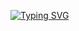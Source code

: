 <a href="https://git.io/typing-svg"><img src="https://readme-typing-svg.demolab.com?font=Fira+Code&pause=1000&color=9691118A&random=false&width=435&lines=Hola%2C+%C2%BFC%C3%B3mo+est%C3%A1s%3F+;Mi+nombre+es%3A+Jos%C3%A9+Joaqu%C3%ADn+Romero+Vargas;pero+puedes+decirme+Joaqu%C3%ADn.+;Soy+Ingeniero+en+sistemas+y+redactor+web+SEO" alt="Typing SVG" /></a>
